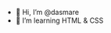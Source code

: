 - 👋 Hi, I’m @dasmare
- 👀 I’m learning HTML & CSS

<!---
dasmare/dasmare is a ✨ special ✨ repository because its `README.md` (this file) appears on your GitHub profile.
You can click the Preview link to take a look at your changes.
--->
